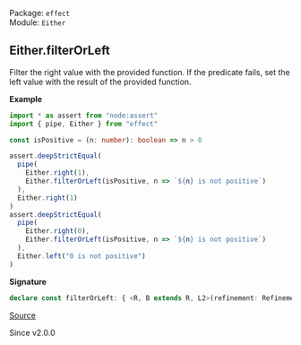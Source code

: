 Package: `effect`<br />
Module: `Either`<br />

## Either.filterOrLeft

Filter the right value with the provided function.
If the predicate fails, set the left value with the result of the provided function.

**Example**

```ts
import * as assert from "node:assert"
import { pipe, Either } from "effect"

const isPositive = (n: number): boolean => n > 0

assert.deepStrictEqual(
  pipe(
    Either.right(1),
    Either.filterOrLeft(isPositive, n => `${n} is not positive`)
  ),
  Either.right(1)
)
assert.deepStrictEqual(
  pipe(
    Either.right(0),
    Either.filterOrLeft(isPositive, n => `${n} is not positive`)
  ),
  Either.left("0 is not positive")
)
```

**Signature**

```ts
declare const filterOrLeft: { <R, B extends R, L2>(refinement: Refinement<NoInfer<R>, B>, orLeftWith: (right: NoInfer<R>) => L2): <L>(self: Either<R, L>) => Either<B, L2 | L>; <R, L2>(predicate: Predicate<NoInfer<R>>, orLeftWith: (right: NoInfer<R>) => L2): <L>(self: Either<R, L>) => Either<R, L2 | L>; <R, L, B extends R, L2>(self: Either<R, L>, refinement: Refinement<R, B>, orLeftWith: (right: R) => L2): Either<B, L | L2>; <R, L, E2>(self: Either<R, L>, predicate: Predicate<R>, orLeftWith: (right: R) => E2): Either<R, L | E2>; }
```

[Source](https://github.com/Effect-TS/effect/tree/main/packages/effect/src/Either.ts#L496)

Since v2.0.0
